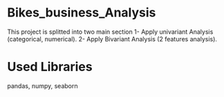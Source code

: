 # Bikes_business_Analysis
This project is splitted into two main section 
1- Apply univariant Analysis (categorical, numerical). 
2- Apply Bivariant Analysis (2 features analysis).

# Used Libraries
pandas, numpy,  seaborn 
